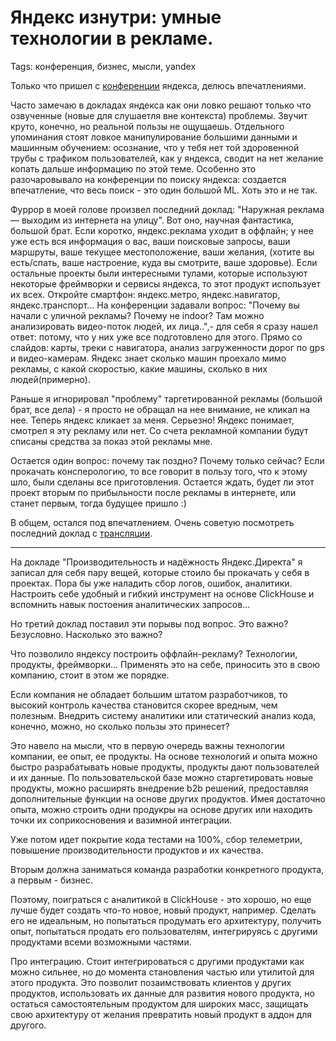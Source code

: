 # Яндекс изнутри: умные технологии в рекламе.
Tags: конференция, бизнес, мысли, yandex

Только что пришел с [конференции](https://events.yandex.ru/events/meetings/21-nov-2017/) яндекса, делюсь впечатлениями.

Часто замечаю в докладах яндекса как они ловко решают только что озвученные (новые для слушаетля вне контекста) проблемы. Звучит круто, конечно, но реальной пользы не ощущаешь. Отдельного упоминания стоят ловкое манипулирование большими данными и машинным обучением: осознание, что у тебя нет той здоровенной трубы с трафиком пользователей, как у яндекса, сводит на нет желание копать дальше информацию по этой теме. Особенно это разочаровывало на конференции по поиску яндекса: создается впечатление, что весь поиск - это один большой ML. Хоть это и не так.

Фуррор в моей голове произвел последний доклад: "Наружная реклама — выходим из интернета на улицу". Вот оно, научная фантастика, большой брат. Если коротко, яндекс.реклама уходит в оффлайн; у нее уже есть вся информация о вас, ваши поисковые запросы, ваши маршруты, ваше текущее местоположение, ваши желания, (хотите вы есть/спать, ваше настроение, куда вы смотрите, ваше здоровье). Если остальные проекты были интересными тулами, которые используют некоторые фреймворки и сервисы яндекса, то этот продукт использует их всех. Откройте смартфон: яндекс.метро, яндекс.навигатор, яндекс.транспорт... На конференции задавали вопрос: "Почему вы начали с уличной рекламы? Почему не indoor? Там можно анализировать видео-поток людей, их лица..",- для себя я сразу нашел ответ: потому, что у них уже все подготовлено для этого. Прямо со слайдов: карты, треки с навигатора, анализ загруженности дорог по gps и видео-камерам. Яндекс знает сколько машин проехало мимо рекламы, с какой скоростью, какие машины, сколько в них людей(примерно).

Раньше я игнорировал "проблему" таргетированной рекламы (большой брат, все дела) - я просто не обращал на нее внимание, не кликал на нее. Теперь яндекс кликает за меня. Серьезно! Яндекс понимает, смотрел я эту рекламу или нет. Со счета рекламной компании будут списаны средства за показ этой рекламы мне.

Остается один вопрос: почему так поздно? Почему только сейчас? Если прокачать консперологию, то все говорит в пользу того, что к этому шло, были сделаны все приготовления. Остается ждать, будет ли этот проект вторым по прибыльности после рекламы в интернете, или станет первым, тогда будущее пришло :)

В общем, остался под впечатлением. Очень советую посмотреть последний доклад с [трансляции](https://www.youtube.com/watch?v=Uos541FTaZM).

------------

На докладе "Производительность и надёжность Яндекс.Директа" я записал для себя пару вещей, которые стоило бы прокачать у себя в проектах. Пора бы уже наладить сбор логов, ошибок, аналитики. Настроить себе удобный и гибкий инструмент на основе ClickHouse и вспомнить навык постоения аналитических запросов...

Но третий доклад поставил эти порывы под вопрос. Это важно? Безусловно. Насколько это важно?

Что позволило яндексу построить оффлайн-рекламу? Технологии, продукты, фреймворки... Применять это на себе, приносить это в свою компанию, стоит в этом же порядке.

Если компания не обладает большим штатом разработчиков, то высокий контроль качества становится скорее вредным, чем полезным. Внедрить систему аналитики или статический анализ кода, конечно, можно, но сколько пользы это принесет?

Это навело на мысли, что в первую очередь важны технологии компании, ее опыт, ее продукты. На основе технологий и опыта можно быстро разрабатывать новые продукты, продукты дают пользователей и их данные. По пользовательской базе можно старгетировать новые продукты, можно расширять внедрение b2b решений, предоставляя дополнительные функции на основе других продуктов. Имея достаточно опыта, можно строить одни продукры на основе других или находить точки их соприкосновения и вазимной интеграции.

Уже потом идет покрытие кода тестами на 100%, сбор телеметрии, повышение производительности продуктов и их качества.

Вторым должна заниматься команда разработки конкретного продукта, а первым - бизнес.

Поэтому, поиграться с аналитикой в ClickHouse - это хорошо, но еще лучше будет создать что-то новое, новый продукт, например. Сделать его не идеальным, но попытаться продумать его архитектуру, получить опыт, попытаться продать его пользователям, интегрируясь с другими продуктами всеми возможными частями.

Про интеграцию. Стоит интегрироваться с другими продуктами как можно сильнее, но до момента становления частью или утилитой для этого продукта. Это позволит позаимствовать клиентов у других продуктов, использовать их данные для развития нового продукта, но остаться самостоятельным продуктом для широких масс, защищать свою архитектуру от желания превратить новый продукт в аддон для другого.